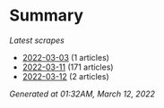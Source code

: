 # Summary
*Latest scrapes*
* [2022-03-03](https://github.com/nuuuwan/news_lk/blob/data/news_lk.2022-03-03.json) (1 articles)
* [2022-03-11](https://github.com/nuuuwan/news_lk/blob/data/news_lk.2022-03-11.json) (171 articles)
* [2022-03-12](https://github.com/nuuuwan/news_lk/blob/data/news_lk.2022-03-12.json) (2 articles)

*Generated at 01:32AM, March 12, 2022*